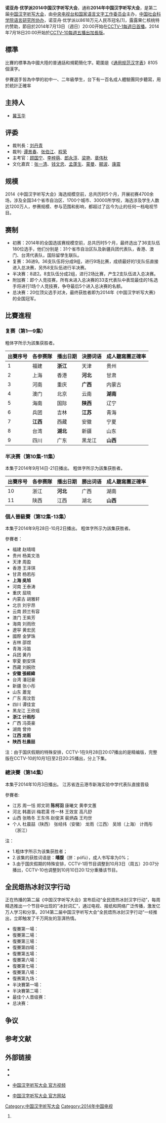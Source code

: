 **诺亚舟·优学派2014中国汉字听写大会**，通称**2014年中国汉字听写大会**，是第二届[中国汉字听写大会](../Page/中国汉字听写大会.md "wikilink")，由[中央电视台和](https://zh.wikipedia.org/wiki/中央电视台 "wikilink")[国家语言文字工作委员会](../Page/国家语言文字工作委员会.md "wikilink")主办，[中国社会科学院语言研究所协办](https://zh.wikipedia.org/wiki/中国社会科学院语言研究所 "wikilink")，诺亚舟·优学派以8618万元人民币冠名\[1\]，露露果仁核桃特约赞助，節目於2014年7月13日（週日）20:00开始在[CCTV-1每週日首播](https://zh.wikipedia.org/wiki/CCTV-1 "wikilink")。2014年7月18日20:00开始於[CCTV-10每週五播出加長版](https://zh.wikipedia.org/wiki/CCTV-10 "wikilink")。

## 標準

比賽的標準為中國大陸的普通話和規範簡化字。範圍是《[通用规范汉字表](../Page/通用规范汉字表.md "wikilink")》8105個漢字。

參賽選手皆為中學的初中一、二年級學生，台下有一百名成人體驗團同步聽寫，用於統計正確率

## 主持人

  - [冀玉华](../Page/冀玉华.md "wikilink")

## 评委

  - 裁判長：[刘丹青](https://zh.wikipedia.org/wiki/刘丹青 "wikilink")
  - 裁判: [谭景春](https://zh.wikipedia.org/wiki/谭景春 "wikilink")、[张伯江](https://zh.wikipedia.org/wiki/张伯江 "wikilink")、[程荣](https://zh.wikipedia.org/wiki/程荣 "wikilink")
  - 主考官：[顾国宁](https://zh.wikipedia.org/wiki/顾国宁 "wikilink")、[李梓萌](../Page/李梓萌.md "wikilink")、[郎永淳](../Page/郎永淳.md "wikilink")、[梁艳](https://zh.wikipedia.org/wiki/梁艳 "wikilink")、[章伟秋](../Page/章伟秋.md "wikilink")
  - 文化嘉宾：[张一清](https://zh.wikipedia.org/wiki/张一清 "wikilink")、[钱文忠](https://zh.wikipedia.org/wiki/钱文忠 "wikilink")、[孟蓬生](https://zh.wikipedia.org/wiki/孟蓬生 "wikilink")、[蒙曼](../Page/蒙曼.md "wikilink")、[郦波](https://zh.wikipedia.org/wiki/郦波 "wikilink")、[康震](../Page/康震.md "wikilink")

## 规模

2014《中国汉字听写大会》海选规模空前，总共历时5个月，开展初赛4700余场，涉及全国34个省市自治区、1700个城市、30000所学校，海选涉及学生人数达1200万人，参赛规模、参与范围和影响，都超过了迄今为止的任何一档电视节目。

## 赛制

  - 初赛：2014年的全国选拔赛规模空前，总共历时5个月，最终选出了36支队伍180位选手，他们分别是：31个省市自治区队及新疆兵团代表队，香港、澳门、台湾代表队，国际留學生联队。
  - 复赛：36进9。36支队伍将分成9组，进行9场比赛，成绩最好的1支队伍直接进入总决赛，另外8支队伍进行半决赛。
  - 半决赛：8进2。8支队伍分成2组，进行2场比赛，产生2支队伍进入总决赛。
  - 附加赛：即个人竞技赛，所有未进入总决赛的33支代表队中表现最佳的1名选手将进行1场个人竞技赛，争夺最后5个进入总决赛的名额。
  - 总决赛：20位顶尖选手对决，最终获胜者即为2014年《中国汉字听写大赛》的全国冠军。

## 比賽進程

### 复赛（第1—9集）

粗体字所示为該集获胜者。

| 出賽序号 | 各参赛隊   | 播出日期   | 決勝词语   | 成人聽寫團正確率 |
| ---- | ------ | ------ | ------ | -------- |
| 1    | 福建     | **浙江** | 天津     | 贵州       |
| 2    | 上海     | 香港     | **河北** | 甘肃       |
| 3    | 河南     | 重庆     | **广西** | 内蒙古      |
| 4    | 澳门     | 北京     | 云南     | **湖南**   |
| 5    | 海南     | 国际     | **陕西** | 辽宁       |
| 6    | 兵团     | 吉林     | **江苏** | 青海       |
| 7    | **江西** | 西藏     | 安徽     | 宁夏       |
| 8    | 台湾     | **湖北** | 新疆     | 山东       |
| 9    | 四川     | 广东     | 黑龙江    | **山西**   |

### 半决赛（第10集-11集）

本集于2014年9月14日-21日播出。 粗体字所示为該集获胜者。

| 出賽序号 | 各参赛隊 | 播出日期   | 勝出词语 | 成人聽寫團正確率 |
| ---- | ---- | ------ | ---- | -------- |
| 10   | 浙江   | **河北** | 广西   | 湖南       |
| 11   | 陕西   | 江西     | 湖北   | **山西**   |

### 個人晉級賽（第12集-13集）

本集于2014年9月28日-10月2日播出。 粗体字所示为該集获胜者。

參賽者：

  - 福建 赵晴晴
  - 贵州 杨美文浩
  - 天津 周盈
  - 香港 王泽琪
  - 甘肃 杨若彤
  - **上海 吳旭**
  - 河南 王泰涛
  - 重庆 屈晓
  - 内蒙古 胡雅轩
  - 北京 刘宇昂
  - 云南 顾兰有容
  - 澳门 王紫芳
  - 海南 刘雨欣
  - 遼寜 黄宏民
  - 國際 金梦珠
  - 吉林 邵煜
  - 青海 冯笛
  - 兵团 黄丹
  - 寧夏 劉安琪
  - 西藏 刘婉欣
  - **安徽 張經緯**
  - 台湾 潘冠豪
  - 新疆 张小彤
  - 山东 蕭宠
  - 广东 周汶哲
  - 四川 谭佳宜
  - 黑龙江 王欣瑶
  - **浙江 计雨彤**
  - 广西 冯英豪
  - 湖南 曾帅
  - **江西 龙雨**
  - **陕西 杜晨喆**

注：由于国庆假期的特殊安排，CCTV-1在9月28日20:07播出的是精编版，完整版在CCTV-10的10月1日至2日20:25播出，分上下集。

### 總決賽（第14集）

本集于2014年10月3日播出。 江苏省连云港市新海实验中学代表队直接晋级

參賽者:

  - 江苏 周一恬 郑文玥 **陈柯羽** 康曦文 黄李文蕙
  - 河北 韩嘉训 梅君濡 佟一林 王效宣 高凡舒
  - 山西 张皓冬 王东伟 赵俊淇 裴炳森 王均世
  - 个人 杜晨喆（陕西） 张经纬（安徽） 龙雨（江西） 吴旭（上海） 计雨彤（浙江）

注：

  - 1.粗体字所示为该集获胜者；
  - 2.该集的获胜词语是：**皤腹**（拼：pófù），成人书写率为0%；
  - 3.由于国庆假期的特殊安排，CCTV-1将节目调整到10月3日（周五）20:07分播出，CCTV-10也调整到10月10日20:12分重播该节目。

## 全民焐热冰封汉字行动

正在热播的第二届《中国汉字听写大会》宣布启动“全民焐热冰封汉字行动”，每周精选推出一个节目中出现的“冰封词汇”，通过电视、报纸和网络广泛传播，激发亿万人学习和分享。2014第二届中国汉字听写大会“全民焐热冰封汉字行动”一经推出，立即触发了千万网友的澎湃热情。

  - 復賽第一場：<big></big>
  - 復賽第二場：<big></big>
  - 復賽第三場：<big></big>
  - 復賽第四場：<big></big>
  - 復賽第五場：<big></big>
  - 復賽第六場：<big></big>
  - 復賽第七場：<big></big>
  - 復賽第八場：<big></big>
  - 復赛第九场：<big></big>
  - 半決賽第一場：<big></big>
  - 半決賽第二場：<big></big>
  - 最佳个人晋级赛：<big></big>
  - 总决赛：<big></big>

## 争议

## 参考文献

## 外部链接

  -
  -
  - [中国汉字听写大会 官方视频](http://kejiao.cntv.cn/2014/07/11/VIDA1405049956989157.shtml)

  - [中国汉字听写大会 官方网站](http://tingxie.cntv.cn/)

[Category:中国汉字听写大会](https://zh.wikipedia.org/wiki/Category:中国汉字听写大会 "wikilink") [Category:2014年中国电视](https://zh.wikipedia.org/wiki/Category:2014年中国电视 "wikilink")

1.
